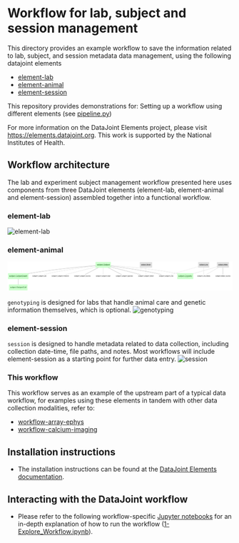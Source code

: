 # Workflow for lab, subject and session management

This directory provides an example workflow to save the information related to lab, subject, and session metadata data management, using the following datajoint elements
+ [element-lab](https://github.com/datajoint/element-lab)
+ [element-animal](https://github.com/datajoint/element-animal)
+ [element-session](https://github.com/datajoint/element-session)

This repository provides demonstrations for:
Setting up a workflow using different elements (see [pipeline.py](workflow_session/pipeline.py))

For more information on the DataJoint Elements project, please visit https://elements.datajoint.org.  This work is supported by the National Institutes of Health.

## Workflow architecture
The lab and experiment subject management workflow presented here uses components from three DataJoint elements (element-lab, element-animal and element-session) assembled together into a functional workflow.

### element-lab

![element-lab](
https://github.com/datajoint/element-lab/raw/main/images/lab_diagram.svg)

### element-animal

![element-animal](
https://github.com/datajoint/element-animal/blob/main/images/subject_diagram.svg)

`genotyping` is designed for labs that handle animal care and genetic information themselves, which is optional.
![genotyping](https://github.com/datajoint/element-animal/blob/main/images/genotyping_diagram.svg)

### element-session
`session` is designed to handle metadata related to data collection, including collection date-time, file paths, and notes. Most workflows will include element-session as a starting point for further data entry.
![session](https://github.com/datajoint/element-session/blob/main/images/session_diagram.svg)

### This workflow
This workflow serves as an example of the upstream part of a typical data workflow, for examples using these elements in tandem with other data collection modalities, refer to:

+ [workflow-array-ephys](https://github.com/datajoint/workflow-array-ephys)
+ [workflow-calcium-imaging](https://github.com/datajoint/workflow-calcium-imaging)


## Installation instructions

+ The installation instructions can be found at the
[DataJoint Elements documentation](https://elements.datajoint.org/usage/install/).

## Interacting with the DataJoint workflow

+ Please refer to the following workflow-specific
[Jupyter notebooks](/notebooks) for an in-depth explanation of how to run the
workflow ([1-Explore_Workflow.ipynb](notebooks/1_Explore_Workflow.ipynb)).
